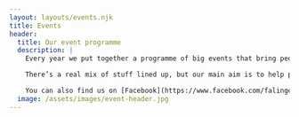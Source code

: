 ```yaml
---
layout: layouts/events.njk
title: Events
header:
  title: Our event programme
  description: |
    Every year we put together a programme of big events that bring people together in Falinge park.

    There’s a real mix of stuff lined up, but our main aim is to help people come together, feel good and have fun!

    You can also find us on [Facebook](https://www.facebook.com/falingeparkrochdale), on [Twitter](https://twitter.com/falingehub) or on [Instagram](http://instagram.com/vintageworxcdtrust).
  image: /assets/images/event-header.jpg
---
```

